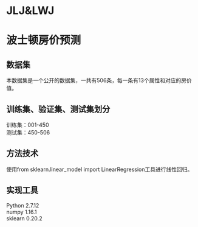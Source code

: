 # JLJ&LWJ
波士顿房价预测
=

数据集
-
本数据集是一个公开的数据集，一共有506条，每一条有13个属性和对应的房价值。  

训练集、验证集、测试集划分
-
训练集：001-450   
测试集：450-506  

方法技术
-
使用from sklearn.linear_model import LinearRegression工具进行线性回归。    

实现工具
-
Python 2.7.12  
numpy 1.16.1  
sklearn 0.20.2  
